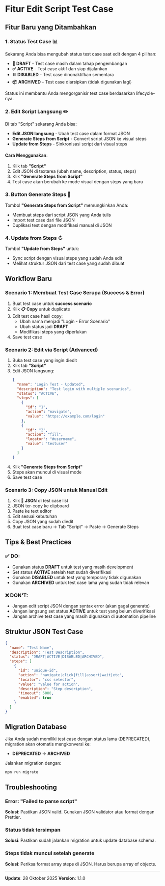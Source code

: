 # Fitur Edit Script Test Case

## Fitur Baru yang Ditambahkan

### 1. **Status Test Case** 📊
Sekarang Anda bisa mengubah status test case saat edit dengan 4 pilihan:
- **📝 DRAFT** - Test case masih dalam tahap pengembangan
- **✅ ACTIVE** - Test case aktif dan siap dijalankan
- **⏸️ DISABLED** - Test case dinonaktifkan sementara
- **📦 ARCHIVED** - Test case diarsipkan (tidak digunakan lagi)

Status ini membantu Anda mengorganisir test case berdasarkan lifecycle-nya.

### 2. **Edit Script Langsung** ✏️
Di tab "Script" sekarang Anda bisa:
- **Edit JSON langsung** - Ubah test case dalam format JSON
- **Generate Steps from Script** - Convert script JSON ke visual steps
- **Update from Steps** - Sinkronisasi script dari visual steps

#### Cara Menggunakan:
1. Klik tab **"Script"**
2. Edit JSON di textarea (ubah name, description, status, steps)
3. Klik **"Generate Steps from Script"**
4. Test case akan berubah ke mode visual dengan steps yang baru

### 3. **Button Generate Steps** 🔄
Tombol **"Generate Steps from Script"** memungkinkan Anda:
- Membuat steps dari script JSON yang Anda tulis
- Import test case dari file JSON
- Duplikasi test dengan modifikasi manual di JSON

### 4. **Update from Steps** ↻
Tombol **"Update from Steps"** untuk:
- Sync script dengan visual steps yang sudah Anda edit
- Melihat struktur JSON dari test case yang sudah dibuat

## Workflow Baru

### Scenario 1: Membuat Test Case Serupa (Success & Error)
1. Buat test case untuk **success scenario**
2. Klik **📋 Copy** untuk duplicate
3. Edit test case hasil copy:
   - Ubah nama menjadi "Login - Error Scenario"
   - Ubah status jadi **DRAFT**
   - Modifikasi steps yang diperlukan
4. Save test case

### Scenario 2: Edit via Script (Advanced)
1. Buka test case yang ingin diedit
2. Klik tab **"Script"**
3. Edit JSON langsung:
   ```json
   {
     "name": "Login Test - Updated",
     "description": "Test login with multiple scenarios",
     "status": "ACTIVE",
     "steps": [
       {
         "id": "1",
         "action": "navigate",
         "value": "https://example.com/login"
       },
       {
         "id": "2",
         "action": "fill",
         "locator": "#username",
         "value": "testuser"
       }
     ]
   }
   ```
4. Klik **"Generate Steps from Script"**
5. Steps akan muncul di visual mode
6. Save test case

### Scenario 3: Copy JSON untuk Manual Edit
1. Klik **📄 JSON** di test case list
2. JSON ter-copy ke clipboard
3. Paste ke text editor
4. Edit sesuai kebutuhan
5. Copy JSON yang sudah diedit
6. Buat test case baru → Tab "Script" → Paste → Generate Steps

## Tips & Best Practices

### ✅ DO:
- Gunakan status **DRAFT** untuk test yang masih development
- Set status **ACTIVE** setelah test sudah diverifikasi
- Gunakan **DISABLED** untuk test yang temporary tidak digunakan
- Gunakan **ARCHIVED** untuk test case lama yang sudah tidak relevan

### ❌ DON'T:
- Jangan edit script JSON dengan syntax error (akan gagal generate)
- Jangan langsung set status **ACTIVE** untuk test yang belum diverifikasi
- Jangan archive test case yang masih digunakan di automation pipeline

## Struktur JSON Test Case

```json
{
  "name": "Test Name",
  "description": "Test Description",
  "status": "DRAFT|ACTIVE|DISABLED|ARCHIVED",
  "steps": [
    {
      "id": "unique-id",
      "action": "navigate|click|fill|assert|wait|etc",
      "locator": "css selector",
      "value": "value for action",
      "description": "Step description",
      "timeout": 5000,
      "enabled": true
    }
  ]
}
```

## Migration Database

Jika Anda sudah memiliki test case dengan status lama (DEPRECATED), migration akan otomatis mengkonversi ke:
- **DEPRECATED** → **ARCHIVED**

Jalankan migration dengan:
```bash
npm run migrate
```

## Troubleshooting

### Error: "Failed to parse script"
**Solusi**: Pastikan JSON valid. Gunakan JSON validator atau format dengan Prettier.

### Status tidak tersimpan
**Solusi**: Pastikan sudah jalankan migration untuk update database schema.

### Steps tidak muncul setelah generate
**Solusi**: Periksa format array steps di JSON. Harus berupa array of objects.

---

**Update**: 28 Oktober 2025
**Version**: 1.1.0

